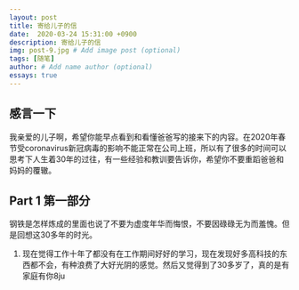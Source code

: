 ```yaml
---
layout: post
title: 寄给儿子的信
date:  2020-03-24 15:31:00 +0900
description: 寄给儿子的信
img: post-9.jpg # Add image post (optional)
tags: [随笔]
author: # Add name author (optional)
essays: true
---
```



## 感言一下

我亲爱的儿子啊，希望你能早点看到和看懂爸爸写的接来下的内容。在2020年春节受coronavirus新冠病毒的影响不能正常在公司上班，所以有了很多的时间可以思考下人生着30年的过往，有一些经验和教训要告诉你，希望你不要重蹈爸爸和妈妈的覆辙。

## Part 1 第一部分

钢铁是怎样炼成的里面也说了不要为虚度年华而悔恨，不要因碌碌无为而羞愧。但是回想这30多年的时光。

1. 现在觉得工作十年了都没有在工作期间好好的学习，现在发现好多高科技的东西都不会，有种浪费了大好光阴的感觉。然后又觉得到了30多岁了，真的是有家庭有你8ju















